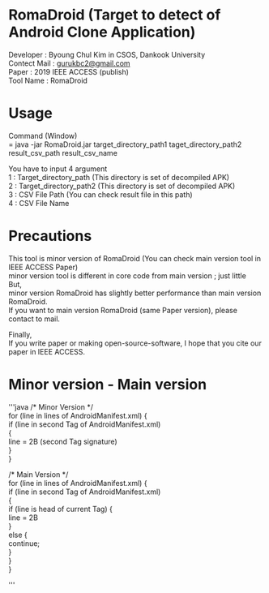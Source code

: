 # RomaDroid (Target to detect of Android Clone Application)

Developer : Byoung Chul Kim in CSOS, Dankook University  
Contect Mail : gurukbc2@gmail.com  
Paper : 2019 IEEE ACCESS (publish)  
Tool Name : RomaDroid  

# Usage  
  
  Command (Window)  
  = java -jar RomaDroid.jar target_directory_path1 taget_directory_path2 result_csv_path result_csv_name  
  
  You have to input 4 argument  
  1 : Target_directory_path (This directory is set of decompiled APK)  
  2 : Target_directory_path2 (This directory is set of decompiled APK)  
  3 : CSV File Path (You can check result file in this path)  
  4 : CSV File Name  
  
# Precautions 

This tool is minor version of RomaDroid (You can check main version tool in IEEE ACCESS Paper)  
minor version tool is different in core code from main version ; just little  
But,  
minor version RomaDroid has slightly better performance than main version RomaDroid.  
If you want to main version RomaDroid (same Paper version), please contact to mail.  
  
Finally,  
If you write paper or making open-source-software, I hope that you cite our paper in IEEE ACCESS.

# Minor version - Main version  

'''java
/* Minor Version */  
for (line in lines of AndroidManifest.xml) {  
  if (line in second Tag of AndroidManifest.xml)   
     {  
       line = 2B (second Tag signature)  
     }  
}  
  
  
/* Main Version */  
for (line in lines of AndroidManifest.xml) {  
  if (line in second Tag of AndroidManifest.xml)   
     {  
       if (line is head of current Tag) {  
         line = 2B  
       }  
       else {  
         continue;  
       }  
     }  
 }  
         
'''
